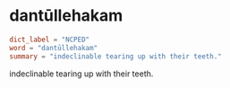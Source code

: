 # dantūllehakam

``` toml
dict_label = "NCPED"
word = "dantūllehakam"
summary = "indeclinable tearing up with their teeth."
```

indeclinable tearing up with their teeth.

